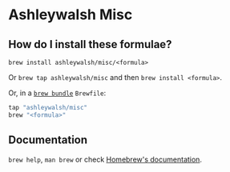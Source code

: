 # Ashleywalsh Misc

## How do I install these formulae?

`brew install ashleywalsh/misc/<formula>`

Or `brew tap ashleywalsh/misc` and then `brew install <formula>`.

Or, in a [`brew bundle`](https://github.com/Homebrew/homebrew-bundle) `Brewfile`:

```ruby
tap "ashleywalsh/misc"
brew "<formula>"
```

## Documentation

`brew help`, `man brew` or check [Homebrew's documentation](https://docs.brew.sh).
